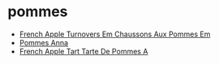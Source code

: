 # pommes

 * [French Apple Turnovers Em Chaussons Aux Pommes Em](../../index/f/french-apple-turnovers-em-chaussons-aux-pommes-em-350419.json)
 * [Pommes Anna](../../index/p/pommes-anna-11973.json)
 * [French Apple Tart Tarte De Pommes A](../../index/f/french-apple-tart-tarte-de-pommes-a.json)
